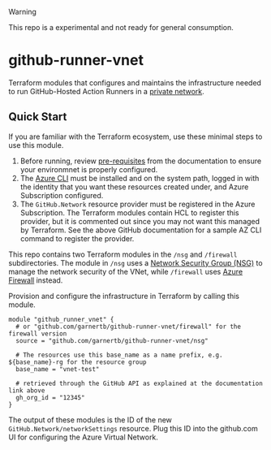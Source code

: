 > [!WARNING]  
> This repo is a experimental and not ready for general consumption.

# github-runner-vnet 

Terraform modules that configures and maintains the infrastructure needed to run GitHub-Hosted Action Runners in a [private network](https://docs.github.com/en/enterprise-cloud@latest/admin/configuration/configuring-private-networking-for-hosted-compute-products/configuring-private-networking-for-github-hosted-runners).   

## Quick Start

If you are familiar with the Terraform ecosystem, use these minimal steps to use this module.

1. Before running, review [pre-requisites](https://docs.github.com/en/enterprise-cloud@latest/admin/configuration/configuring-private-networking-for-hosted-compute-products/configuring-private-networking-for-github-hosted-runners#prerequisites) from the documentation to ensure your environmnet is properly configured.
2. The [Azure CLI](https://learn.microsoft.com/en-us/cli/azure/) must be installed and on the system path, logged in with the identity that you want these resources created under, and Azure Subscription configured.
3. The `GitHub.Network` resource provider must be registered in the Azure Subscription. The Terraform modules contain HCL to register this provider, but it is commented out since you may not want this managed by Terraform. See the above GitHub documentation for a sample AZ CLI command to register the provider.

This repo contains two Terraform modules in the `/nsg` and `/firewall` subdirectories. The module in `/nsg` uses a [Network Security Group (NSG)](https://learn.microsoft.com/en-us/azure/virtual-network/network-security-groups-overview) to manage the network security of the VNet, while `/firewall` uses [Azure Firewall](https://learn.microsoft.com/en-us/azure/firewall/overview) instead.

Provision and configure the infrastructure in Terraform by calling this module.

```hcl
module "github_runner_vnet" {
  # or "github.com/garnertb/github-runner-vnet/firewall" for the firewall version
  source = "github.com/garnertb/github-runner-vnet/nsg"

  # The resources use this base_name as a name prefix, e.g. ${base_name}-rg for the resource group
  base_name = "vnet-test"
  
  # retrieved through the GitHub API as explained at the documentation link above
  gh_org_id = "12345"
}
```

The output of these modules is the ID of the new `GitHub.Network/networkSettings` resource. Plug this ID into the github.com UI for configuring the Azure Virtual Network.